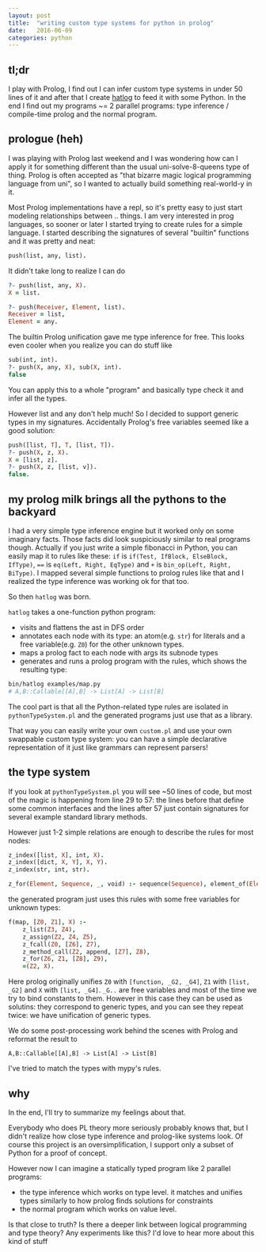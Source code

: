 ```yaml
---
layout: post
title:  "writing custom type systems for python in prolog"
date:   2016-06-09
categories: python
---
```



## tl;dr

I play with Prolog, I find out I can infer custom type systems in under 50 lines of it and after that I create [hatlog](https://github.com/alehander42/hatlog) to feed it with some Python. In the end I find out my programs ~= 2 parallel programs: type inference / compile-time prolog and the normal program.

## prologue (heh)

I was playing with Prolog last weekend and I was wondering how can I apply it
for something different than the usual uni-solve-8-queens type of thing.
Prolog is often accepted as "that bizarre magic logical programming language from uni", so I wanted to actually build something real-world-y in it.

Most Prolog implementations have a repl, so it's pretty easy to just start modeling relationships between .. things. I am very interested in prog languages, so sooner or later I started trying to create rules for a simple language. I started describing the signatures of several "builtin" functions and it was pretty and neat:

```prolog
push(list, any, list).
```

It didn't take long to realize I can do

```prolog
?- push(list, any, X).
X = list.

?- push(Receiver, Element, list).
Receiver = list,
Element = any.
```

The builtin Prolog unification gave me type inference for free.
This looks even cooler when you realize you can do stuff like

```prolog
sub(int, int).
?- push(X, any, X), sub(X, int).
false
```

You can apply this to a whole "program" and basically type check it and infer all the types.

However list and any don't help much! So I decided to support generic types in my signatures. Accidentally Prolog's free variables seemed like a good solution:

```prolog
push([list, T], T, [list, T]).
?- push(X, z, X).
X = [list, z].
?- push(X, z, [list, v]).
false.
```

## my prolog milk brings all the pythons to the backyard

I had a very simple type inference engine but it worked only on some imaginary 
facts. Those facts did look suspiciously similar to real programs though. Actually if you just write a simple fibonacci in Python, you can easily map it to rules like these: `if` is `if(Test, IfBlock, ElseBlock, IfType)`, `==` is `eq(Left, Right, EqType)` and `+` is `bin_op(Left, Right, BiType)`. I mapped several simple functions to prolog rules like that and I realized the type inference was working ok for that too. 

So then `hatlog` was born. 

`hatlog` takes a one-function python program:
    
  * visits and flattens the ast in DFS order
  * annotates each node with its type: an atom(e.g. `str`) for literals and a free variable(e.g. `Z0`) for the other unknown types.
  * maps a prolog fact to each node with args its subnode types
  * generates and runs a prolog program with the rules, which shows the resulting type:

```bash
bin/hatlog examples/map.py
# A,B::Callable[[A],B] -> List[A] -> List[B]
```

The cool part is that all the Python-related type rules are isolated in `pythonTypeSystem.pl` and the generated programs just use that as a library.

That way you can easily write your own `custom.pl` and use your own swappable custom type system: you can have a simple declarative representation of it just like grammars can represent parsers!

## the type system

If you look at `pythonTypeSystem.pl` you will see ~50 lines of code, but most of the magic is happening from line 29 to 57: the lines before that define some common interfaces and the lines after 57 just contain signatures for several example standard library methods.


However just 1-2 simple relations are enough to describe the rules for most nodes:

```prolog
z_index([list, X], int, X).
z_index([dict, X, Y], X, Y).
z_index(str, int, str).
```

```prolog
z_for(Element, Sequence, _, void) :- sequence(Sequence), element_of(Element, Sequence).
```

the generated program just uses this rules with some free variables for unknown types:

```prolog
f(map, [Z0, Z1], X) :-
    z_list(Z3, Z4),
    z_assign(Z2, Z4, Z5),
    z_fcall(Z0, [Z6], Z7),
    z_method_call(Z2, append, [Z7], Z8),
    z_for(Z6, Z1, [Z8], Z9),
    =(Z2, X).
```

Here prolog originally unifies `Z0` with `[function, _G2, _G4]`, `Z1` with `[list, _G2]` and `X` with `[list, _G4]`. `_G..` are free variables and most of the time we try to bind constants to them. However in this case they can be used as solutins: they correspond to generic types, and you can see they repeat twice: we have unification of generic types.

We do some post-processing work behind the scenes with Prolog and reformat the result to 

```
A,B::Callable[[A],B] -> List[A] -> List[B]
```

I've tried to match the types with mypy's rules.

## why

In the end, I'll try to summarize my feelings about that. 

Everybody who does PL theory more seriously probably knows that, but I didn't realize how close type inference and prolog-like systems look. Of course this project is an oversimplification, I support only a subset of Python for a proof of concept. 

However now I can imagine a statically typed program like 2 parallel programs:

  * the type inference which works on type level. it matches and unifies types similarly to how prolog finds solutions for constraints
  * the normal program which works on value level.

Is that close to truth? Is there a deeper link between logical programming and type theory? Any experiments like this? I'd love to hear more about this kind of stuff

